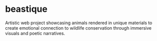 # beastique
Artistic web project showcasing animals rendered in unique materials to create emotional connection to wildlife conservation through immersive visuals and poetic narratives.
